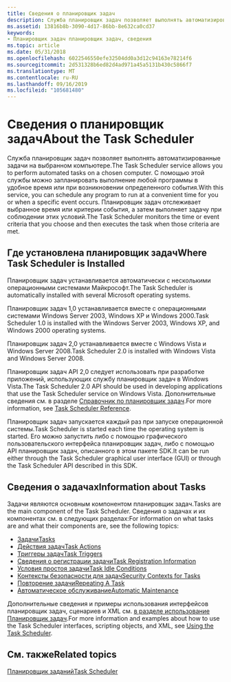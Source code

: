 ```yaml
---
title: Сведения о планировщик задач
description: Служба планировщик задач позволяет выполнять автоматизированные задачи на выбранном компьютере.
ms.assetid: 13816b8b-3090-4d17-86bb-8e632ca0cd37
keywords:
- Планировщик задач планировщик задач, сведения
ms.topic: article
ms.date: 05/31/2018
ms.openlocfilehash: 6022546550efe32504dd0a3d12c94163e78214f6
ms.sourcegitcommit: 2d531328b6ed82d4ad971a45a5131b430c5866f7
ms.translationtype: MT
ms.contentlocale: ru-RU
ms.lasthandoff: 09/16/2019
ms.locfileid: "105681480"
---
```

# <a name="about-the-task-scheduler"></a><span data-ttu-id="a96e9-104">Сведения о планировщик задач</span><span class="sxs-lookup"><span data-stu-id="a96e9-104">About the Task Scheduler</span></span>

<span data-ttu-id="a96e9-105">Служба планировщик задач позволяет выполнять автоматизированные задачи на выбранном компьютере.</span><span class="sxs-lookup"><span data-stu-id="a96e9-105">The Task Scheduler service allows you to perform automated tasks on a chosen computer.</span></span> <span data-ttu-id="a96e9-106">С помощью этой службы можно запланировать выполнение любой программы в удобное время или при возникновении определенного события.</span><span class="sxs-lookup"><span data-stu-id="a96e9-106">With this service, you can schedule any program to run at a convenient time for you or when a specific event occurs.</span></span> <span data-ttu-id="a96e9-107">Планировщик задач отслеживает выбранное время или критерии события, а затем выполняет задачу при соблюдении этих условий.</span><span class="sxs-lookup"><span data-stu-id="a96e9-107">The Task Scheduler monitors the time or event criteria that you choose and then executes the task when those criteria are met.</span></span>

## <a name="where-task-scheduler-is-installed"></a><span data-ttu-id="a96e9-108">Где установлена планировщик задач</span><span class="sxs-lookup"><span data-stu-id="a96e9-108">Where Task Scheduler is Installed</span></span>

<span data-ttu-id="a96e9-109">Планировщик задач устанавливается автоматически с несколькими операционными системами Майкрософт.</span><span class="sxs-lookup"><span data-stu-id="a96e9-109">The Task Scheduler is automatically installed with several Microsoft operating systems.</span></span>

<span data-ttu-id="a96e9-110">Планировщик задач 1,0 устанавливается вместе с операционными системами Windows Server 2003, Windows XP и Windows 2000.</span><span class="sxs-lookup"><span data-stu-id="a96e9-110">Task Scheduler 1.0 is installed with the Windows Server 2003, Windows XP, and Windows 2000 operating systems.</span></span>

<span data-ttu-id="a96e9-111">Планировщик задач 2,0 устанавливается вместе с Windows Vista и Windows Server 2008.</span><span class="sxs-lookup"><span data-stu-id="a96e9-111">Task Scheduler 2.0 is installed with Windows Vista and Windows Server 2008.</span></span>

<span data-ttu-id="a96e9-112">Планировщик задач API 2,0 следует использовать при разработке приложений, использующих службу планировщик задач в Windows Vista.</span><span class="sxs-lookup"><span data-stu-id="a96e9-112">The Task Scheduler 2.0 API should be used in developing applications that use the Task Scheduler service on Windows Vista.</span></span> <span data-ttu-id="a96e9-113">Дополнительные сведения см. в разделе [Справочник по планировщик задач](task-scheduler-reference.md).</span><span class="sxs-lookup"><span data-stu-id="a96e9-113">For more information, see [Task Scheduler Reference](task-scheduler-reference.md).</span></span>

<span data-ttu-id="a96e9-114">Планировщик задач запускается каждый раз при запуске операционной системы.</span><span class="sxs-lookup"><span data-stu-id="a96e9-114">Task Scheduler is started each time the operating system is started.</span></span> <span data-ttu-id="a96e9-115">Его можно запустить либо с помощью графического пользовательского интерфейса планировщик задач, либо с помощью API планировщик задач, описанного в этом пакете SDK.</span><span class="sxs-lookup"><span data-stu-id="a96e9-115">It can be run either through the Task Scheduler graphical user interface (GUI) or through the Task Scheduler API described in this SDK.</span></span>

## <a name="information-about-tasks"></a><span data-ttu-id="a96e9-116">Сведения о задачах</span><span class="sxs-lookup"><span data-stu-id="a96e9-116">Information about Tasks</span></span>

<span data-ttu-id="a96e9-117">Задачи являются основным компонентом планировщик задач.</span><span class="sxs-lookup"><span data-stu-id="a96e9-117">Tasks are the main component of the Task Scheduler.</span></span> <span data-ttu-id="a96e9-118">Сведения о задачах и их компонентах см. в следующих разделах:</span><span class="sxs-lookup"><span data-stu-id="a96e9-118">For information on what tasks are and what their components are, see the following topics:</span></span>

-   [<span data-ttu-id="a96e9-119">Задачи</span><span class="sxs-lookup"><span data-stu-id="a96e9-119">Tasks</span></span>](tasks.md)
-   [<span data-ttu-id="a96e9-120">Действия задач</span><span class="sxs-lookup"><span data-stu-id="a96e9-120">Task Actions</span></span>](task-actions.md)
-   [<span data-ttu-id="a96e9-121">Триггеры задач</span><span class="sxs-lookup"><span data-stu-id="a96e9-121">Task Triggers</span></span>](task-triggers.md)
-   [<span data-ttu-id="a96e9-122">Сведения о регистрации задачи</span><span class="sxs-lookup"><span data-stu-id="a96e9-122">Task Registration Information</span></span>](task-registration-information.md)
-   [<span data-ttu-id="a96e9-123">Условия простоя задачи</span><span class="sxs-lookup"><span data-stu-id="a96e9-123">Task Idle Conditions</span></span>](task-idle-conditions.md)
-   [<span data-ttu-id="a96e9-124">Контексты безопасности для задач</span><span class="sxs-lookup"><span data-stu-id="a96e9-124">Security Contexts for Tasks</span></span>](security-contexts-for-running-tasks.md)
-   [<span data-ttu-id="a96e9-125">Повторение задачи</span><span class="sxs-lookup"><span data-stu-id="a96e9-125">Repeating A Task</span></span>](repeating-a-task.md)
-   [<span data-ttu-id="a96e9-126">Автоматическое обслуживание</span><span class="sxs-lookup"><span data-stu-id="a96e9-126">Automatic Maintenance</span></span>](task-maintenence.md)

<span data-ttu-id="a96e9-127">Дополнительные сведения и примеры использования интерфейсов планировщик задач, сценариев и XML см. [в разделе использование Планировщик задач](using-the-task-scheduler.md).</span><span class="sxs-lookup"><span data-stu-id="a96e9-127">For more information and examples about how to use the Task Scheduler interfaces, scripting objects, and XML, see [Using the Task Scheduler](using-the-task-scheduler.md).</span></span>

## <a name="related-topics"></a><span data-ttu-id="a96e9-128">См. также</span><span class="sxs-lookup"><span data-stu-id="a96e9-128">Related topics</span></span>

<dl> <dt>

[<span data-ttu-id="a96e9-129">Планировщик заданий</span><span class="sxs-lookup"><span data-stu-id="a96e9-129">Task Scheduler</span></span>](task-scheduler-start-page.md)
</dt> </dl>

 

 




